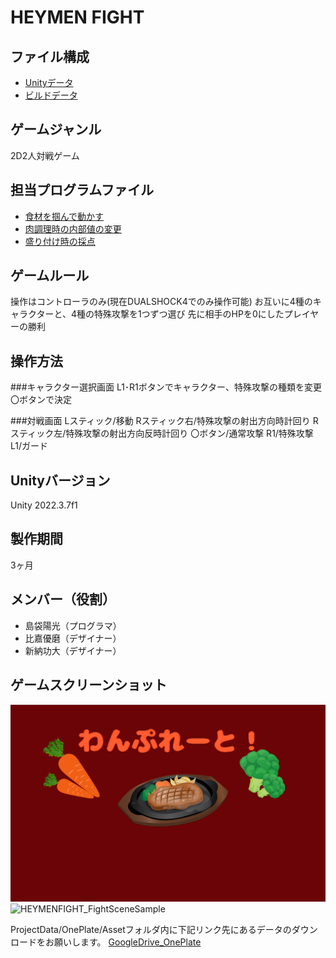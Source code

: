 # HEYMEN FIGHT

## ファイル構成

- [Unityデータ](https://github.com/c23011/OnePlate/tree/master/ProjectData/OnePlate)
- [ビルドデータ](https://drive.google.com/drive/u/0/folders/14BAHcyWSsg7v7vOC-DXeMgp7jM3YsLpN)

## ゲームジャンル
2D2人対戦ゲーム

## 担当プログラムファイル
- [食材を掴んで動かす](https://github.com/c23011/OnePlate/blob/master/ProjectData/OnePlate/Assets/Scripts/GripItemScript.cs)
- [肉調理時の内部値の変更](https://github.com/c23011/OnePlate/blob/master/ProjectData/OnePlate/Assets/Scripts/NormalScoreScript.cs)
- [盛り付け時の採点](https://github.com/c23011/OnePlate/blob/master/ProjectData/OnePlate/Assets/Scripts/ScoreCheckScript.cs)


## ゲームルール
操作はコントローラのみ(現在DUALSHOCK4でのみ操作可能)
お互いに4種のキャラクターと、4種の特殊攻撃を1つずつ選び
先に相手のHPを0にしたプレイヤーの勝利


## 操作方法
###キャラクター選択画面
L1･R1ボタンでキャラクター、特殊攻撃の種類を変更
〇ボタンで決定

###対戦画面
Lスティック/移動
Rスティック右/特殊攻撃の射出方向時計回り
Rスティック左/特殊攻撃の射出方向反時計回り
〇ボタン/通常攻撃
R1/特殊攻撃
L1/ガード

## Unityバージョン
Unity 2022.3.7f1

## 製作期間
3ヶ月

## メンバー（役割）
- 島袋陽光（プログラマ）
- 比嘉優磨（デザイナー）
- 新納功大（デザイナー）

## ゲームスクリーンショット
![HEYMENFIGHT_Title](https://github.com/c23011/OnePlate/blob/master/ScreenShot/OnePlate_Title.png)
![HEYMENFIGHT_FightSceneSample](https://github.com/c23011/OnePlate/blob/master/ScreenShot/ScreenShot_morituke.png)


ProjectData/OnePlate/Assetフォルダ内に下記リンク先にあるデータのダウンロードをお願いします。
[GoogleDrive_OnePlate](https://drive.google.com/drive/u/0/folders/1qPDAlfafXY4wgQ7mIiYrk41L8oNZme0l)